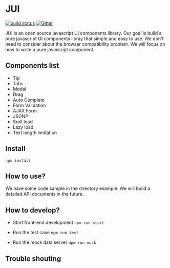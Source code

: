 JUI
====
[![build status](https://api.travis-ci.com/jzfed/JUI.svg?branch=master)](https://travis-ci.com/jzfed/JUI)
[![Gitter](https://badges.gitter.im/JUI-chat/community.svg)](https://gitter.im/JUI-chat/community?utm_source=badge&utm_medium=badge&utm_campaign=pr-badge)

JUI is an open source javascript UI components library. Our goal is build a pure javascript UI components libray that simple and easy to use. We don't need to consider about the browser compatibility problem. We will focus on how to write a pure javascript component.

Components list
----
- Tip
- Tabs
- Modal
- Drag
- Auto Complete
- Form Validation
- AJAX Form 
- JSONP
- Sroll load
- Lazy load
- Text length limitation


Install
----
`npm install`

How to use?
----
We have some code sample in the directory example. We will build a detailed API documents in the future.

How to develop?
----
- Start front-end development
`npm run start`

- Run the test case
`npm run test`

- Run the mock data server
`npm run mock`

Trouble shouting
----